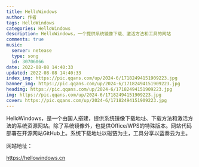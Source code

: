 ```yaml
---
title: HelloWindows
author: 作者
tags: HelloWindows
categories: HelloWindows
description: HelloWindows，一个提供系统镜像下载、激活方法和工具的网站
comments: true
music:
  server: netease
  type: song
  id: 30706066
date: 2022-08-08 14:40:33
updated: 2022-08-08 14:40:33
index_img: https://pic.qqans.com/up/2024-6/17182494151909223.jpg
banner_img: https://pic.qqans.com/up/2024-6/17182494151909223.jpg
headimg: https://pic.qqans.com/up/2024-6/17182494151909223.jpg
img: https://pic.qqans.com/up/2024-6/17182494151909223.jpg
cover: https://pic.qqans.com/up/2024-6/17182494151909223.jpg
---
```


HelloWindows，是一个由国人搭建，提供系统镜像下载地址、下载方法和激活方法的系统资源网站。除了系统镜像外，也提供Office/WPS的特殊版本。网站代码部署在开源网站GitHub上。系统下载地址以磁链为主，工具分享以蓝奏云为主。

网站地址：

https://hellowindows.cn
